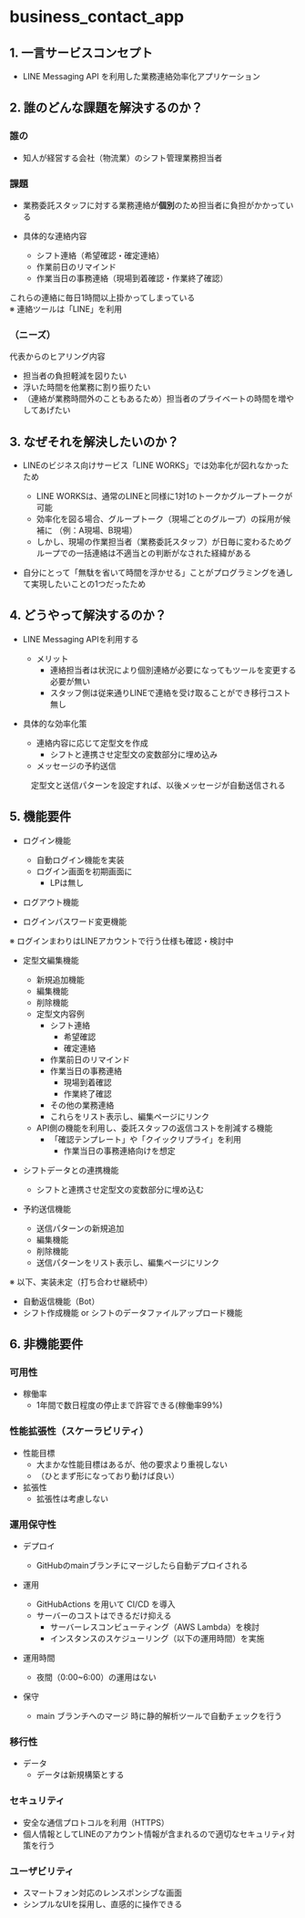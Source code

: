 # business_contact_app

## 1. 一言サービスコンセプト
- LINE Messaging API を利用した業務連絡効率化アプリケーション

## 2. 誰のどんな課題を解決するのか？
### 誰の
- 知人が経営する会社（物流業）のシフト管理業務担当者

### 課題
- 業務委託スタッフに対する業務連絡が**個別**のため担当者に負担がかかっている


- 具体的な連絡内容
  - シフト連絡（希望確認・確定連絡）
  - 作業前日のリマインド
  - 作業当日の事務連絡（現場到着確認・作業終了確認）  
  

これらの連絡に毎日1時間以上掛かってしまっている  
※ 連絡ツールは「LINE」を利用

### （ニーズ）
代表からのヒアリング内容

- 担当者の負担軽減を図りたい
- 浮いた時間を他業務に割り振りたい
- （連絡が業務時間外のこともあるため）担当者のプライベートの時間を増やしてあげたい


## 3. なぜそれを解決したいのか？
- LINEのビジネス向けサービス「LINE WORKS」では効率化が図れなかったため
  - LINE WORKSは、通常のLINEと同様に1対1のトークかグループトークが可能
  - 効率化を図る場合、グループトーク（現場ごとのグループ）の採用が候補に
  （例：A現場、B現場）
  - しかし、現場の作業担当者（業務委託スタッフ）が日毎に変わるためグループでの一括連絡は不適当との判断がなされた経緯がある
  

- 自分にとって「無駄を省いて時間を浮かせる」ことがプログラミングを通して実現したいことの1つだったため

## 4. どうやって解決するのか？
- LINE Messaging APIを利用する
  - メリット
    - 連絡担当者は状況により個別連絡が必要になってもツールを変更する必要が無い
    - スタッフ側は従来通りLINEで連絡を受け取ることができ移行コスト無し


- 具体的な効率化策
  - 連絡内容に応じて定型文を作成
    - シフトと連携させ定型文の変数部分に埋め込み
  - メッセージの予約送信
  

  　定型文と送信パターンを設定すれば、以後メッセージが自動送信される
  
    
## 5. 機能要件
- ログイン機能
  - 自動ログイン機能を実装
  - ログイン画面を初期画面に
    - LPは無し


- ログアウト機能
- ログインパスワード変更機能

※ ログインまわりはLINEアカウントで行う仕様も確認・検討中

- 定型文編集機能
  - 新規追加機能
  - 編集機能
  - 削除機能
  - 定型文内容例
    - シフト連絡
      - 希望確認
      - 確定連絡
    - 作業前日のリマインド
    - 作業当日の事務連絡
      - 現場到着確認
      - 作業終了確認
    - その他の業務連絡
    - これらをリスト表示し、編集ページにリンク
  - API側の機能を利用し、委託スタッフの返信コストを削減する機能
    - 「確認テンプレート」や「クイックリプライ」を利用
      - 作業当日の事務連絡向けを想定



- シフトデータとの連携機能
  - シフトと連携させ定型文の変数部分に埋め込む


- 予約送信機能
  - 送信パターンの新規追加
  - 編集機能
  - 削除機能
  - 送信パターンをリスト表示し、編集ページにリンク

※ 以下、実装未定（打ち合わせ継続中）

- 自動返信機能（Bot）
- シフト作成機能 or シフトのデータファイルアップロード機能
    
## 6. 非機能要件
### 可用性
- 稼働率
  - 1年間で数日程度の停止まで許容できる(稼働率99%)

### 性能拡張性（スケーラビリティ）
- 性能目標
  - 大まかな性能目標はあるが、他の要求より重視しない
  - （ひとまず形になっており動けば良い）
- 拡張性
  - 拡張性は考慮しない

### 運用保守性
- デプロイ
  - GitHubのmainブランチにマージしたら自動デプロイされる
- 運用
  - GitHubActions を用いて CI/CD を導入
  - サーバーのコストはできるだけ抑える
    - サーバーレスコンピューティング（AWS Lambda）を検討
    - インスタンスのスケジューリング（以下の運用時間）を実施


- 運用時間
  - 夜間（0:00~6:00）の運用はない


- 保守 
  - main ブランチへのマージ 時に静的解析ツールで自動チェックを行う


### 移行性
- データ
  - データは新規構築とする


### セキュリティ
- 安全な通信プロトコルを利用（HTTPS）
- 個人情報としてLINEのアカウント情報が含まれるので適切なセキュリティ対策を行う


### ユーザビリティ
- スマートフォン対応のレンスポンシブな画面
- シンプルなUIを採用し、直感的に操作できる
